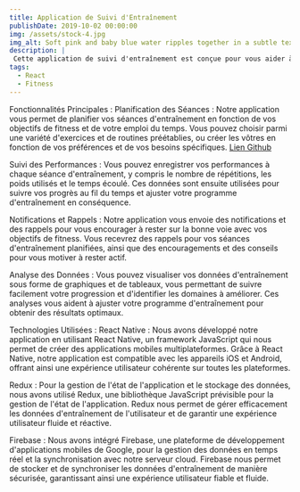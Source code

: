 ```yaml
---
title: Application de Suivi d'Entraînement
publishDate: 2019-10-02 00:00:00
img: /assets/stock-4.jpg
img_alt: Soft pink and baby blue water ripples together in a subtle texture.
description: |
 Cette application de suivi d'entraînement est conçue pour vous aider à atteindre vos objectifs de fitness en suivant vos séances d'entraînement, en planifiant des routines personnalisées et en surveillant vos progrès au fil du temps. Avec une interface conviviale et des fonctionnalités avancées, notre application vous accompagne à chaque étape de votre parcours de remise en forme.
tags:
  - React
  - Fitness
---
```


Fonctionnalités Principales :
Planification des Séances :
Notre application vous permet de planifier vos séances d'entraînement en fonction de vos objectifs de fitness et de votre emploi du temps. Vous pouvez choisir parmi une variété d'exercices et de routines préétablies, ou créer les vôtres en fonction de vos préférences et de vos besoins spécifiques.
 <a href="https://github.com/Neressoffi/design_pattern">Lien Github</a> 

Suivi des Performances :
Vous pouvez enregistrer vos performances à chaque séance d'entraînement, y compris le nombre de répétitions, les poids utilisés et le temps écoulé. Ces données sont ensuite utilisées pour suivre vos progrès au fil du temps et ajuster votre programme d'entraînement en conséquence.

Notifications et Rappels :
Notre application vous envoie des notifications et des rappels pour vous encourager à rester sur la bonne voie avec vos objectifs de fitness. Vous recevrez des rappels pour vos séances d'entraînement planifiées, ainsi que des encouragements et des conseils pour vous motiver à rester actif.

Analyse des Données :
Vous pouvez visualiser vos données d'entraînement sous forme de graphiques et de tableaux, vous permettant de suivre facilement votre progression et d'identifier les domaines à améliorer. Ces analyses vous aident à ajuster votre programme d'entraînement pour obtenir des résultats optimaux.

Technologies Utilisées :
React Native :
Nous avons développé notre application en utilisant React Native, un framework JavaScript qui nous permet de créer des applications mobiles multiplateformes. Grâce à React Native, notre application est compatible avec les appareils iOS et Android, offrant ainsi une expérience utilisateur cohérente sur toutes les plateformes.

Redux :
Pour la gestion de l'état de l'application et le stockage des données, nous avons utilisé Redux, une bibliothèque JavaScript prévisible pour la gestion de l'état de l'application. Redux nous permet de gérer efficacement les données d'entraînement de l'utilisateur et de garantir une expérience utilisateur fluide et réactive.

Firebase :
Nous avons intégré Firebase, une plateforme de développement d'applications mobiles de Google, pour la gestion des données en temps réel et la synchronisation avec notre serveur cloud. Firebase nous permet de stocker et de synchroniser les données d'entraînement de manière sécurisée, garantissant ainsi une expérience utilisateur fiable et fluide.






